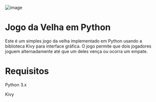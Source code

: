 ![image](https://github.com/alyson-monteiro/Jogo-da-velha-em-Python-com-interface-grafica/assets/123329025/7deb394c-18d9-40cb-a0dc-07c8424831ef)



<h1>Jogo da Velha em Python</h1>

Este é um simples jogo da velha implementado em Python usando a biblioteca Kivy para interface gráfica. O jogo permite que dois jogadores joguem alternadamente até que um deles vença ou ocorra um empate.

<h1>Requisitos</h1>

Python 3.x

Kivy
